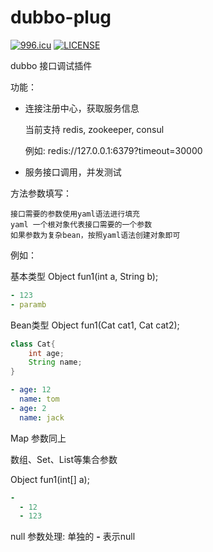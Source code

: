 # dubbo-plug
[![996.icu](https://img.shields.io/badge/link-996.icu-red.svg)](https://996.icu)
[![LICENSE](https://img.shields.io/badge/license-Anti%20996-blue.svg)](https://github.com/996icu/996.ICU/blob/master/LICENSE)

dubbo 接口调试插件

功能：
 - 连接注册中心，获取服务信息 

    当前支持 redis, zookeeper, consul
    
    例如: redis://127.0.0.1:6379?timeout=30000
 
 - 服务接口调用，并发测试
 
方法参数填写：

    接口需要的参数使用yaml语法进行填充
    yaml 一个根对象代表接口需要的一个参数
    如果参数为复杂bean，按照yaml语法创建对象即可
    
例如：

基本类型
Object fun1(int a, String b);
~~~yaml
- 123
- paramb
~~~

Bean类型
Object fun1(Cat cat1, Cat cat2);
~~~java
class Cat{
    int age;
    String name;
}
~~~
~~~yaml
- age: 12
  name: tom
- age: 2
  name: jack
~~~
Map 参数同上

数组、Set、List等集合参数

Object fun1(int[] a);
~~~yaml
-
  - 12
  - 123
~~~

null 参数处理: 单独的 **-** 表示null